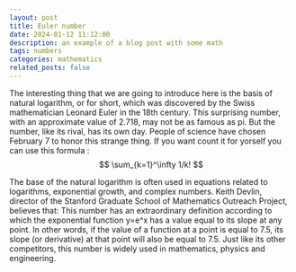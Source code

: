 ```yaml
---
layout: post
title: Euler number
date: 2024-01-12 11:12:00
description: an example of a blog post with some math
tags: numbers
categories: mathematics
related_posts: false
---
```


The interesting thing that we are going to introduce here is the basis of natural logarithm, or for short, which was discovered by the Swiss mathematician Leonard Euler in the 18th century. This surprising number, with an approximate value of 2.718, may not be as famous as pi. But the number, like its rival, has its own day. People of science have chosen February 7 to honor this strange thing.
If you want count it for yorself you can use this formula :
$$
\sum_{k=1}^\infty 1/k!
$$

The base of the natural logarithm is often used in equations related to logarithms, exponential growth, and complex numbers. Keith Devlin, director of the Stanford Graduate School of Mathematics Outreach Project, believes that: This number has an extraordinary definition according to which the exponential function y=e^x has a value equal to its slope at any point. In other words, if the value of a function at a point is equal to 7.5, its slope (or derivative) at that point will also be equal to 7.5. Just like its other competitors, this number is widely used in mathematics, physics and engineering.
